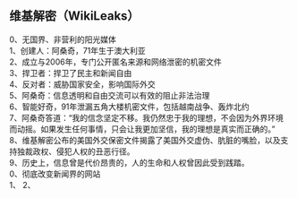
## 维基解密（WikiLeaks）

0、无国界、非营利的阳光媒体      
1、创建人：阿桑奇，71年生于澳大利亚       
2、成立与2006年，专门公开匿名来源和网络泄密的机密文件      
3、捍卫者：捍卫了民主和新闻自由      
4、反对者：威胁国家安全，影响国际外交     
5、阿桑奇：信息透明和自由交流可以有效的阻止非法治理     
6、智能好奇，91年泄漏五角大楼机密文件，包括越南战争、轰炸北约      
7、阿桑奇答道：“我的信念坚定不移。我仍然忠于我的理想，不会因为外界环境而动摇。如果发生任何事情，只会让我更加坚信，我的理想是真实而正确的。”    
8、维基解密公布的美国外交保密文件揭露了美国外交虚伪、肮脏的嘴脸，以及支持独裁政权、侵犯人权的丑恶行径。     
9、历史上，信息曾是代价昂贵的，人的生命和人权曾因此受到践踏。     
0、彻底改变新闻界的网站      
1、
2、



